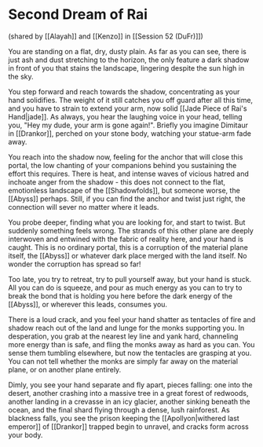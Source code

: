 # Second Dream of Rai

(shared by [[Alayah]] and [[Kenzo]] in [[Session 52 (DuFr)]])

You are standing on a flat, dry, dusty plain. As far as you can see, there is just ash and dust stretching to the horizon, the only feature a dark shadow in front of you that stains the landscape, lingering despite the sun high in the sky.

You step forward and reach towards the shadow, concentrating as your hand solidifies. The weight of it still catches you off guard after all this time, and you have to strain to extend your arm, now solid [[Jade Piece of Rai's Hand|jade]]. As always, you hear the laughing voice in your head, telling you, "Hey my dude, your arm is gone again!". Briefly you imagine Dimitaur in [[Drankor]], perched on your stone body, watching your statue-arm fade away.

You reach into the shadow now, feeling for the anchor that will close this portal, the low chanting of your companions behind you sustaining the effort this requires. There is heat, and intense waves of vicious hatred and inchoate anger from the shadow - this does not connect to the flat, emotionless landscape of the [[Shadowfolds]], but someone worse, the [[Abyss]] perhaps. Still, if you can find the anchor and twist just right, the connection will sever no matter where it leads.

You probe deeper, finding what you are looking for, and start to twist. But suddenly something feels wrong. The strands of this other plane are deeply interwoven and entwined with the fabric of reality here, and your hand is caught. This is no ordinary portal, this is a corruption of the material plane itself, the [[Abyss]] or whatever dark place merged with the land itself. No wonder the corruption has spread so far!

Too late, you try to retreat, try to pull yourself away, but your hand is stuck. All you can do is squeeze, and pour as much energy as you can to try to break the bond that is holding you here before the dark energy of the [[Abyss]], or wherever this leads, consumes you.

There is a loud crack, and you feel your hand shatter as tentacles of fire and shadow reach out of the land and lunge for the monks supporting you. In desperation, you grab at the nearest ley line and yank hard, channeling more energy than is safe, and fling the monks away as hard as you can. You sense them tumbling elsewhere, but now the tentacles are grasping at you. You can not tell whether the monks are simply far away on the material plane, or on another plane entirely.

Dimly, you see your hand separate and fly apart, pieces falling: one into the desert, another crashing into a massive tree in a great forest of redwoods, another landing in a crevasse in an icy glacier, another sinking beneath the ocean, and the final shard flying through a dense, lush rainforest. As blackness falls, you see the prison keeping the [[Apollyon|withered last emperor]] of [[Drankor]] trapped begin to unravel, and cracks form across your body. 